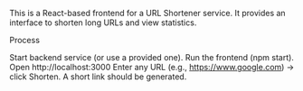 This is a React-based frontend for a URL Shortener service. It provides an interface to shorten long URLs and view statistics.

Process

Start backend service (or use a provided one).
Run the frontend (npm start).
Open http://localhost:3000
Enter any URL (e.g., https://www.google.com) → click Shorten.
A short link should be generated.
